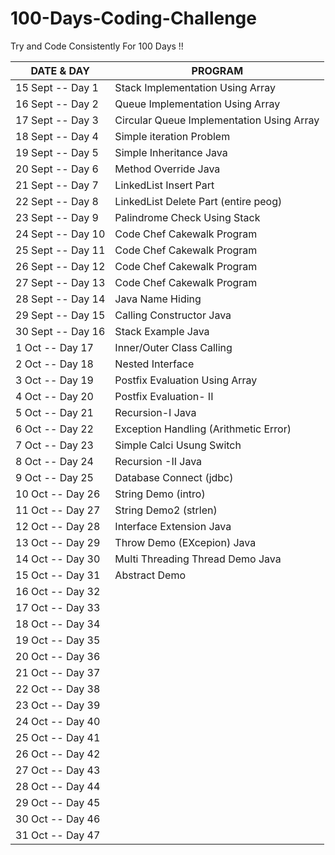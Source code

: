 # 100-Days-Coding-Challenge
Try and Code Consistently For 100 Days !!

| DATE & DAY               | PROGRAM                                  
|--------------------------|-----------------------------------------------
| 15 Sept  --  Day 1       |  Stack Implementation Using Array                                        
| 16 Sept  --  Day 2       |  Queue Implementation Using Array                                     
| 17 Sept  --  Day 3       |  Circular Queue Implementation Using Array 
| 18 Sept  --  Day 4       |  Simple iteration Problem 
| 19 Sept  --  Day 5       |  Simple Inheritance Java
| 20 Sept  --  Day 6       |  Method Override Java
| 21 Sept  --  Day 7       |  LinkedList Insert Part  
| 22 Sept  --  Day 8       |  LinkedList Delete Part (entire peog)
| 23 Sept  --  Day 9       |  Palindrome Check Using Stack
| 24 Sept  --  Day 10      |  Code Chef Cakewalk Program
| 25 Sept  --  Day 11      |  Code Chef Cakewalk Program
| 26 Sept  --  Day 12      |  Code Chef Cakewalk Program
| 27 Sept  --  Day 13      |  Code Chef Cakewalk Program
| 28 Sept  --  Day 14      |  Java Name Hiding
| 29 Sept  --  Day 15      |  Calling Constructor Java
| 30 Sept  --  Day 16      |  Stack Example Java 
| 1   Oct  --  Day 17      |   Inner/Outer Class Calling
| 2   Oct  --  Day 18      |   Nested Interface
| 3   Oct  --  Day 19      |   Postfix Evaluation Using Array
| 4   Oct  --  Day 20      |   Postfix Evaluation- II
| 5   Oct  --  Day 21      |   Recursion-I Java
| 6   Oct  --  Day 22      |   Exception Handling (Arithmetic Error)
| 7   Oct  --  Day 23      |   Simple Calci Usung Switch
| 8   Oct  --  Day 24      |  Recursion -II Java
| 9   Oct  --  Day 25      |   Database Connect (jdbc)
| 10  Oct  --  Day 26      |  String Demo (intro)
| 11  Oct  --  Day 27      |   String Demo2 (strlen)
| 12  Oct  --  Day 28      |   Interface Extension Java
| 13  Oct  --  Day 29      |   Throw Demo (EXcepion) Java
| 14  Oct  --  Day 30      |   Multi Threading Thread Demo Java
| 15  Oct  --  Day 31      |   Abstract Demo
| 16  Oct  --  Day 32      |
| 17  Oct  --  Day 33      |
| 18  Oct  --  Day 34      |
| 19  Oct  --  Day 35      |
| 20  Oct  --  Day 36      |
| 21  Oct  --  Day 37      |
| 22  Oct  --  Day 38      |
| 23  Oct  --  Day 39      |
| 24  Oct  --  Day 40      |
| 25  Oct  --  Day 41      |
| 26  Oct  --  Day 42      |
| 27  Oct  --  Day 43      |
| 28  Oct  --  Day 44      |
| 29  Oct  --  Day 45      |
| 30  Oct  --  Day 46      |
| 31  Oct  --  Day 47      |
